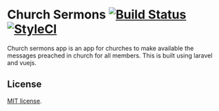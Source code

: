 # Church Sermons [![Build Status](https://travis-ci.org/dameety/churchsermons.svg?branch=master)](https://travis-ci.org/dameety/churchsermons) [![StyleCI](https://styleci.io/repos/92630171/shield?branch=master)](https://styleci.io/repos/92630171)

Church sermons app is an app for churches to make available the messages preached in church for all members. This is built using laravel and vuejs.


## License
[MIT license](http://opensource.org/licenses/MIT).
